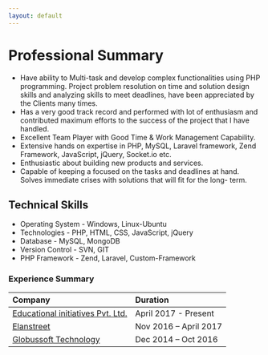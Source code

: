 ```yaml
---
layout: default
---
```


# Professional Summary
<!-- *   4 years 5 months of experience as a Software Engineer. -->
*   Have ability to Multi-task and develop complex functionalities using PHP programming. Project problem resolution on time and solution design skills and analyzing skills to meet deadlines, have been appreciated by the Clients many times.
*   Has a very good track record and performed with lot of enthusiasm and contributed maximum efforts to the success of the project that I have handled.
*   Excellent Team Player with Good Time & Work Management Capability.
*   Extensive hands on expertise in PHP, MySQL, Laravel framework, Zend Framework, JavaScript, jQuery, Socket.io etc.
*   Enthusiastic about building new products and services.
*   Capable of keeping a focused on the tasks and deadlines at hand. Solves immediate crises with solutions that will fit for the long-
term.

## Technical Skills

*   Operating System - Windows, Linux-Ubuntu
*   Technologies - PHP, HTML, CSS, JavaScript, jQuery
*   Database - MySQL, MongoDB
*   Version Control - SVN, GIT
*   PHP Framework - Zend, Laravel, Custom-Framework

### Experience Summary

| Company                                               | Duration             |
|:------------------------------------------------------|:---------------------|
| [Educational initiatives Pvt. Ltd.](www.ei-india.com) | April 2017 - Present |
| [Elanstreet](www.elanstreet.com)                     | Nov 2016 – April 2017|
| [Globussoft Technology](www.globussoft.com)          | Dec 2014 – Oct 2016  |
